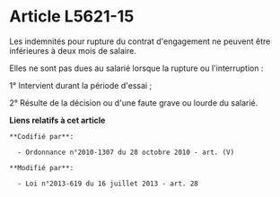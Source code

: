 # Article L5621-15

Les indemnités pour rupture du contrat d'engagement ne peuvent être inférieures à deux mois de salaire.

Elles ne sont pas dues au salarié lorsque la rupture ou l'interruption :

1° Intervient durant la période d'essai ;

2° Résulte de la décision ou d'une faute grave ou lourde du salarié.

**Liens relatifs à cet article**

	**Codifié par**:

	  - Ordonnance n°2010-1307 du 28 octobre 2010 - art. (V)

	**Modifié par**:

	  - Loi n°2013-619 du 16 juillet 2013 - art. 28
